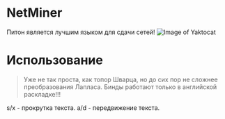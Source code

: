 # NetMiner
Питон является лучшим языком для сдачи сетей!
![Image of Yaktocat](https://sun9-51.userapi.com/impf/X2XbVg2iYHjIETND5h_hvJKWAXCR2bzobzrmfw/wRSkI34lLcs.jpg?size=854x480&quality=96&proxy=1&sign=ea789e48a004d5a228193c1147478944&type=album)

# Использование
> Уже не так проста, как топор Шварца, но до сих пор не сложнее преобразования Лапласа.
Бинды работают только в английской раскладке!!!

s/x - прокрутка текста.
a/d - передвижение текста.
